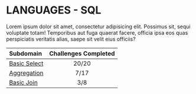 # LANGUAGES - SQL
Lorem ipsum dolor sit amet, consectetur adipisicing elit. Possimus sit, sequi voluptate totam! Temporibus aut fuga quaerat facere, officia ipsa eos quas perspiciatis veritatis alias, saepe sit velit eius officiis?

| Subdomain | Challenges Completed |
| :--- | :---: |
| [Basic Select](basic-select/README.md) | 20/20 |
| [Aggregation](aggregation/README.md) | 7/17 |
| [Basic Join](basic-join/README.md) | 3/8 |
